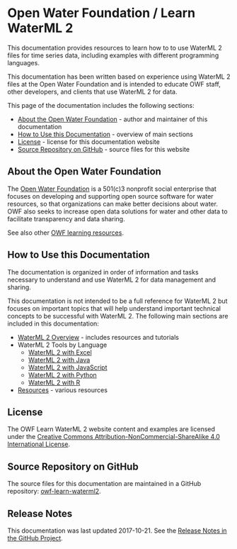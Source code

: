 # Open Water Foundation / Learn WaterML 2 #

This documentation provides resources to learn how to to use WaterML 2
files for time series data, including examples with different programming languages.

This documentation has been written based on experience using WaterML 2 files at the Open Water Foundation and
is intended to educate OWF staff, other developers, and clients that use WaterML 2 for data.

This page of the documentation includes the following sections:

* [About the Open Water Foundation](#about-the-open-water-foundation) - author and maintainer of this documentation
* [How to Use this Documentation](#how-to-use-this-documentation) - overview of main sections
* [License](#license) - license for this documentation website
* [Source Repository on GitHub](#source-repository-on-github) - source files for this website

## About the Open Water Foundation ##

The [Open Water Foundation](http://openwaterfoundation.org) is a 501(c)3 nonprofit social enterprise that focuses
on developing and supporting open source software for water resources, so that organizations can make better decisions about water.
OWF also seeks to increase open data solutions for water and other data to facilitate transparency and data sharing.

See also other [OWF learning resources](http://learn.openwaterfoundation.org).

## How to Use this Documentation ##

The documentation is organized in order of information and tasks necessary to understand and use WaterML 2 for data management and sharing.

This documentation is not intended to be a full reference for WaterML 2 but focuses on important topics that
will help understand important technical concepts to be successful with WaterML 2.
The following main sections are included in this documentation:

* [WaterML 2 Overview](waterml2-overview) - includes resources and tutorials
* WaterML 2 Tools by Language
	+ [WaterML 2 with Excel](tools-excel/waterml2-excel)
	+ [WaterML 2 with Java](tools-java/waterml2-java)
	+ [WaterML 2 with JavaScript](tools-javascript/waterml2-javascript)
	+ [WaterML 2 with Python](tools-python/waterml2-python)
	+ [WaterML 2 with R](tools-r/waterml2-r)
* [Resources](waterml2-resources) - various resources

## License ##

The OWF Learn WaterML 2 website content and examples are licensed under the
[Creative Commons Attribution-NonCommercial-ShareAlike 4.0 International License](https://creativecommons.org/licenses/by-nc-sa/4.0).

## Source Repository on GitHub

The source files for this documentation are maintained in a GitHub repository:  [owf-learn-waterml2](https://github.com/OpenWaterFoundation/owf-learn-waterml2).

## Release Notes ##

This documentation was last updated 2017-10-21.
See the [Release Notes in the GitHub Project](https://github.com/OpenWaterFoundation/owf-learn-waterml2#release-notes).
